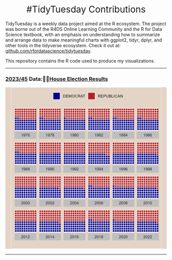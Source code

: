 <h1 style="font-weight:normal" align="center">
  &nbsp;#TidyTuesday Contributions&nbsp;
</h1>


TidyTuesday is a weekly data project aimed at the R ecosystem. The project was borne out of the R4DS Online Learning Community and the R for Data Science textbook, with an emphasis on understanding how to summarize and arrange data to make meaningful charts with ggplot2, tidyr, dplyr, and other tools in the tidyverse ecosystem. Check it out at: [github.com/rfordatascience/tidytuesday](https://github.com/rfordatascience/tidytuesday/blob/master/README.md). 

This repository contains the R code used to produce my visualizations.

***

### [2023/45](https://github.com/ZahlenZ/tidytuesday/tree/main/11-07-23)  Data:🙋‍♀️[House Election Results](https://github.com/rfordatascience/tidytuesday/blob/master/data/2023/2023-11-07/readme.md)

![./11-07-23/house_election.png](https://github.com/ZahlenZ/tidytuesday/blob/main/11-07-23/house_election.png)

***
